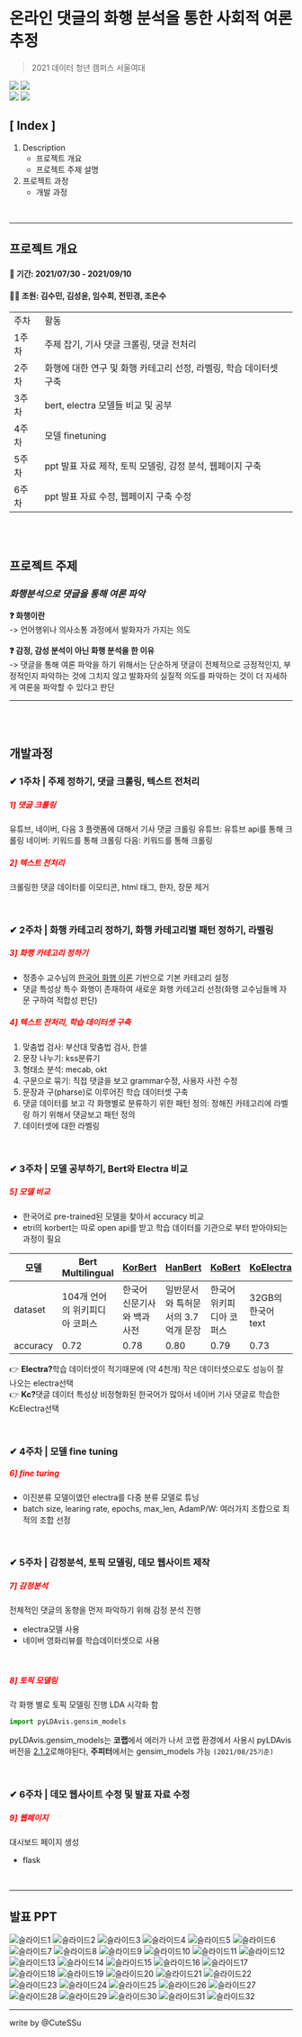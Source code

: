 # 온라인 댓글의 화행 분석을 통한 사회적 여론 추정
> 2021 데이터 청년 캠퍼스 서울여대

<img src="https://img.shields.io/badge/Python-3766AB?style=flat-square&logo=Python&logoColor=white"/> <img src="https://img.shields.io/badge/Flask-26689A?style=flat-square&logo=Flask&logoColor=white"/></br>
<img src="https://img.shields.io/badge/colab-F9AB00?style=flat-square&logo=Google Colab&logoColor=white"/> <img src="https://img.shields.io/badge/pycham-00A98F?style=flat-square&logo=PyCharm&logoColor=white"/>


## [ Index ]
1. Description
   - 프로젝트 개요
   - 프로젝트 주제 설명
2. 프로젝트 과정
   - 개발 과정

</br>


***
## 프로젝트 개요
#### 📅 기간:  2021/07/30 - 2021/09/10
#### 👩‍🎓 조원: 김수민, 김성윤, 임수희, 전민경, 조은수
<table>
  <tr>
    <td>주차</td>
    <td>활동</td>
  </tr>
  <tr>
    <td colspan="1">1주차</td>
    <td colspan="1">주제 잡기, 기사 댓글 크롤링, 댓글 전처리</td>
  </tr>
  <tr>
    <td colspan="1">2주차</td>
    <td colspan="1">화행에 대한 연구 및 화행 카테고리 선정, 라벨링, 학습 데이터셋 구축</td>
  </tr>
    <tr>
    <td colspan="1">3주차</td>
    <td colspan="1">bert, electra 모델들 비교 및 공부</td>
  </tr>
   <tr>
    <td colspan="1">4주차</td>
    <td colspan="1">모델 finetuning</td>
  </tr>
   <tr>
    <td colspan="1">5주차</td>
    <td colspan="1">ppt 발표 자료 제작, 토픽 모델링, 감정 분석, 웹페이지 구축</td>
  </tr>
   <tr>
    <td colspan="1">6주차</td>
    <td colspan="1">ppt 발표 자료 수정, 웹페이지 구축 수정</td>
  </tr>
</table>

</br>
</br>

## 프로젝트 주제
### *화행분석으로 댓글을 통해 여론 파악* </br>
<strong> ❓ 화행이란</strong></br>
-> 언어행위나 의사소통 과정에서 발화자가 가지는 의도</br>
</br>
<strong>❓ 감정, 감성 분석이 아닌 화행 분석을 한 이유</strong></br>
-> 댓글을 통해 여론 파악을 하기 위해서는 단순하게 댓글이 전체적으로 긍정적인지, 부정적인지 파악하는 것에 그치지 않고 발화자의 실질적 의도를 파악하는 것이 더 자세하게 여론을 파악할 수 있다고 판단</br>


***
</br>
</br>

## 개발과정
### ✔ 1주차 | 주제 정하기, 댓글 크롤링, 텍스트 전처리
##### <span style="color:red">1] 댓글 크롤링</span>
유튜브, 네이버, 다음 3 플랫폼에 대해서 기사 댓글 크롤링
유튜브: 유튜브 api를 통해 크롤링
네이버: 키워드를 통해 크롤링
다음: 키워드를 통해 크롤링



##### <span style="color:red">2] 텍스트 전처리</span>
크롤링한 댓글 데이터를 이모티콘, html 태그, 한자, 장문 제거

</br>

### ✔ 2주차 | 화행 카테고리 정하기, 화행 카테고리별 패턴 정하기, 라벨링
##### <span style="color:red">3] 화행 카테고리 정하기</span>
+ 정종수 교수님의 [한국어 화행 이론](http://contents.kocw.or.kr/KOCW/document/2015/hanyang/jeongjongsu1) 기반으로 기본 카테고리 설정
+ 댓글 특성상 특수 화행이 존재하여 새로운 화행 카테고리 선정(화행 교수님들께 자문 구하여 적합성 판단)  



##### <span style="color:red">4] 텍스트 전처리, 학습 데이터셋 구축</span>
1. 맞춤법 검사: 부산대 맞춤법 검사, 한셀
2. 문장 나누기: kss분류기
3. 형태소 분석: mecab, okt
4. 구문으로 묶기: 직접 댓글을 보고 grammar수정, 사용자 사전 수정
5. 문장과 구(pharse)로 이루어진 학습 데이터셋 구축
6. 댓글 데이터를 보고 각 화행별로 분류하기 위한 패턴 정의: 정해진 카테고리에 라벨링 하기 위해서 댓글보고 패턴 정의
7. 데이터셋에 대한 라벨링


</br>

### ✔ 3주차 | 모델 공부하기, Bert와 Electra 비교
##### <span style="color:red">5] 모델 비교 </span>
+ 한국어로 pre-trained된 모델을 찾아서 accuracy 비교
+ etri의 korbert는 따로 open api를 받고 학습 데이터를 기관으로 부터 받아야되는 과정이 필요

모델 | Bert Multilingual | [KorBert](https://aiopen.etri.re.kr/service_dataset.php)  | [HanBert](https://github.com/monologg/HanBert-Transformers.git) | [KoBert](https://github.com/SKTBrain/KoBERT.git) | [KoElectra](https://github.com/monologg/KoELECTRA.git) | [KcElectra](https://github.com/Beomi/KcELECTRA.git)
---- |----------------- | -------  | ------- | ------ | --------- | ---------
dataset | 104개 언어의 위키피디아 코퍼스  | 한국어 신문기사와 백과사전 | 일반문서와 특허문서의 3.7억개 문장  | 한국어 위키피디아 코퍼스  | 32GB의 한국어 text | 14GB의 네이버 뉴스 댓글, 대댓글  | 14GB의 네이버 뉴스 댓글, 대댓글  
accuracy | 0.72 | 0.78  |  0.80 | 0.79  | 0.73  |  0.74  |  0.79  

👉 <strong>Electra?</strong>학습 데이터셋이 적기때문에 (약 4천개) 작은 데이터셋으로도 성능이 잘 나오는 electra선택 </br>
👉 <strong>Kc?</strong>댓글 데이터 특성상 비정형화된 한국어가 많아서 네이버 기사 댓글로 학습한 KcElectra선택

</br>

### ✔ 4주차 | 모델 fine tuning
##### <span style="color:red">6] fine turing </span>
+ 이진분류 모델이였던 electra를 다중 분류 모델로 튜닝
+ batch size, learing rate, epochs, max_len, AdamP/W: 여러가지 조합으로 최적의 조합 선정


</br>

### ✔ 5주차 | 감정분석, 토픽 모델링, 데모 웹사이트 제작
##### <span style="color:red">7] 감정분석</span>
전체적인 댓글의 동향을 먼저 파악하기 위해 감정 분석 진행
- electra모델 사용
- 네이버 영화리뷰를 학습데이터셋으로 사용

</br>

##### <span style="color:red">8] 토픽 모델링</span>
각 화행 별로 토픽 모델링 진행
LDA 시각화 함

```python
import pyLDAvis.gensim_models
```
pyLDAvis.gensim_models는 <strong>코랩</strong>에서 에러가 나서 코랩 환경에서 사용시 pyLDAvis버전을 [2.1.2]( https://pyldavis.readthedocs.io/en/latest/history.html)로해야된다, <strong>주피터</strong>에서는 gensim_models 가능 `(2021/08/25기준)`  


</br>

### ✔ 6주차 | 데모 웹사이트 수정 및 발표 자료 수정
##### <span style="color:red">9] 웹페이지</span>
대시보드 페이지 생성
- flask


</br>

***
## 발표 PPT

![슬라이드1](https://user-images.githubusercontent.com/29356103/133043053-b4b4d752-69d4-48a7-b2fb-5b3a74cf6bdc.PNG)
![슬라이드2](https://user-images.githubusercontent.com/29356103/133043057-33436b06-e0cd-4d56-8f71-c0561a3efee3.PNG)
![슬라이드3](https://user-images.githubusercontent.com/29356103/133043060-5160b34c-1795-43c5-9ce2-7755b36c38d1.PNG)
![슬라이드4](https://user-images.githubusercontent.com/29356103/133043064-a571e73f-0fc0-416c-a58a-1dcefb11a119.PNG)
![슬라이드5](https://user-images.githubusercontent.com/29356103/133043066-105bcf9f-d737-4089-bf8e-5c75b124a231.PNG)
![슬라이드6](https://user-images.githubusercontent.com/29356103/133043067-3c7c5ec0-1716-45da-9ee2-c7c38a43f950.PNG)
![슬라이드7](https://user-images.githubusercontent.com/29356103/133043069-8491ff4a-2c34-47d8-9c96-11c0dd0c1bb9.PNG)
![슬라이드8](https://user-images.githubusercontent.com/29356103/133043072-6ec71d04-356a-4ca6-a0be-f481e432acae.PNG)
![슬라이드9](https://user-images.githubusercontent.com/29356103/133043075-c8ffd0d8-2f7d-452b-a015-968b7a55b72d.PNG)
![슬라이드10](https://user-images.githubusercontent.com/29356103/133043076-f0b4e7d4-3141-4174-bcd7-b2af2bc0f4b2.PNG)
![슬라이드11](https://user-images.githubusercontent.com/29356103/133043077-fac61c84-72d1-4a1a-9646-08f253de9943.PNG)
![슬라이드12](https://user-images.githubusercontent.com/29356103/133043079-7e8727e2-ed04-4600-8bb5-66acfe678fdb.PNG)
![슬라이드13](https://user-images.githubusercontent.com/29356103/133043081-459716cd-c7ea-432d-af92-2baa3732eda0.PNG)
![슬라이드14](https://user-images.githubusercontent.com/29356103/133043083-1c49ca36-645e-4d64-96fe-55e66acc8d89.PNG)
![슬라이드15](https://user-images.githubusercontent.com/29356103/133043086-cb18aff2-04c7-41ba-8bbd-c78b63a7ad18.PNG)
![슬라이드16](https://user-images.githubusercontent.com/29356103/133043087-53ec5675-eef4-4d0f-96e6-ca4dd69ab675.PNG)
![슬라이드17](https://user-images.githubusercontent.com/29356103/133043090-8d11e380-64f1-4353-94d7-d6782aa5e1a0.PNG)
![슬라이드18](https://user-images.githubusercontent.com/29356103/133043092-82f63fa8-9ed6-44c5-abe7-f0f31c465a7a.PNG)
![슬라이드19](https://user-images.githubusercontent.com/29356103/133043095-e1baf33d-8866-4874-85d1-a009dfec08a7.PNG)
![슬라이드20](https://user-images.githubusercontent.com/29356103/133043097-0441016f-68ed-4456-ae3f-c9736cea94e3.PNG)
![슬라이드21](https://user-images.githubusercontent.com/29356103/133043100-44146c43-36dd-4654-b90c-b2c68c5e4540.PNG)
![슬라이드22](https://user-images.githubusercontent.com/29356103/133043103-e81a280d-2be5-4761-8f31-c06a7d836965.PNG)
![슬라이드23](https://user-images.githubusercontent.com/29356103/133043104-844decc0-d8d1-412b-ae69-fa922716db93.PNG)
![슬라이드24](https://user-images.githubusercontent.com/29356103/133043109-15398029-a339-4005-8af5-f5762ee51954.PNG)
![슬라이드25](https://user-images.githubusercontent.com/29356103/133043113-5bb24eb0-4625-4161-9d90-e9af881ece5c.PNG)
![슬라이드26](https://user-images.githubusercontent.com/29356103/133043115-bb8c9012-5bc7-4596-bcca-8cc214f16711.PNG)
![슬라이드27](https://user-images.githubusercontent.com/29356103/133043119-9f3bf696-a9b8-47e9-971e-1f93724d1d30.PNG)
![슬라이드28](https://user-images.githubusercontent.com/29356103/133043120-1d1c4380-8a37-4673-88f2-92c6314c2e23.PNG)
![슬라이드29](https://user-images.githubusercontent.com/29356103/133043121-9eb5ef95-4658-4f9c-a841-faa89913449e.PNG)
![슬라이드30](https://user-images.githubusercontent.com/29356103/133043123-b65b3ca2-84f3-4fd6-9b3b-94658a014398.PNG)
![슬라이드31](https://user-images.githubusercontent.com/29356103/133043126-9af6f3ac-d35d-447b-9fe8-8a7e0b8a2449.PNG)
![슬라이드32](https://user-images.githubusercontent.com/29356103/133043129-53f6748a-dbeb-4da6-ae2f-4de98c9f8713.PNG)



***
write by @CuteSSu
